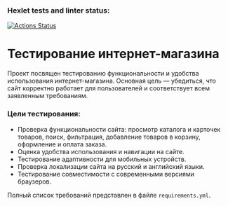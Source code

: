 ### Hexlet tests and linter status:
[![Actions Status](https://github.com/Chawku/qa-engineer-project-84/actions/workflows/hexlet-check.yml/badge.svg)](https://github.com/Chawku/qa-engineer-project-84/actions)

# Тестирование интернет-магазина

Проект посвящен тестированию функциональности и удобства использования интернет-магазина. Основная цель — убедиться, что сайт корректно работает для пользователей и соответствует всем заявленным требованиям.

### Цели тестирования:

- Проверка функциональности сайта: просмотр каталога и карточек товаров, поиск, фильтрация, добавление товаров в корзину, оформление и оплата заказа.  
- Оценка удобства использования и навигации на сайте.  
- Тестирование адаптивности для мобильных устройств.  
- Проверка локализации сайта на русский и английский языки.  
- Тестирование совместимости с современными версиями браузеров.  

Полный список требований представлен в файле `requirements.yml`.
